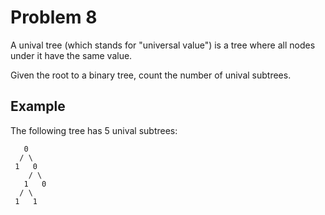 # Problem 8

A unival tree (which stands for "universal value") is a tree where all nodes under it have the same value.

Given the root to a binary tree, count the number of unival subtrees.

## Example

The following tree has 5 unival subtrees:

```text
   0
  / \
 1   0
    / \
   1   0
  / \
 1   1
```
